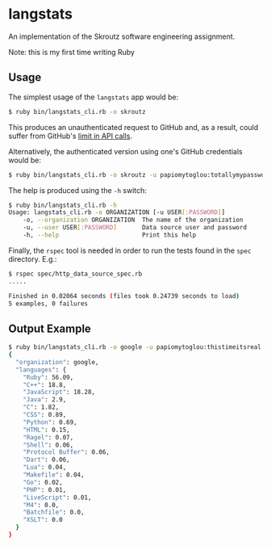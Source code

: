 # langstats
An implementation of the Skroutz software engineering assignment.

Note: this is my first time writing Ruby

## Usage
The simplest usage of the `langstats` app would be:

```sh
$ ruby bin/langstats_cli.rb -o skroutz
```

This produces an unauthenticated request to GitHub and, as a result, could suffer from GitHub's [limit in API calls](https://developer.github.com/v3/#rate-limiting).

Alternatively, the authenticated version using one's GitHub credentials would be:

```sh
$ ruby bin/langstats_cli.rb -o skroutz -u papiomytoglou:totallymypassword
```

The help is produced using the `-h` switch:

```sh
$ ruby bin/langstats_cli.rb -h
Usage: langstats_cli.rb -o ORGANIZATION [-u USER[:PASSWORD]]
    -o, --organization ORGANIZATION  The name of the organization
    -u, --user USER[:PASSWORD]       Data source user and password
    -h, --help                       Print this help
```
Finally, the `rspec` tool is needed in order to run the tests found in the `spec` directory. E.g.:

```sh
$ rspec spec/http_data_source_spec.rb 
.....

Finished in 0.02064 seconds (files took 0.24739 seconds to load)
5 examples, 0 failures
```

## Output Example

```sh
$ ruby bin/langstats_cli.rb -o google -u papiomytoglou:thistimeitsreal
{
  "organization": google,
  "languages": {
    "Ruby": 56.09,
    "C++": 18.8,
    "JavaScript": 18.28,
    "Java": 2.9,
    "C": 1.82,
    "CSS": 0.89,
    "Python": 0.69,
    "HTML": 0.15,
    "Ragel": 0.07,
    "Shell": 0.06,
    "Protocol Buffer": 0.06,
    "Dart": 0.06,
    "Lua": 0.04,
    "Makefile": 0.04,
    "Go": 0.02,
    "PHP": 0.01,
    "LiveScript": 0.01,
    "M4": 0.0,
    "Batchfile": 0.0,
    "XSLT": 0.0
  }
}
```

